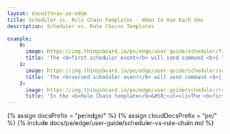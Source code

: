 ```yaml
---
layout: docwithnav-pe-edge
title: Scheduler vs. Rule Chain Templates - When to Use Each One
description: Scheduler vs. Rule Chains Templates

example:
    0:
      image: https://img.thingsboard.io/pe/edge/user-guide/scheduler/first-event.webp
      title: 'The <b>first scheduler event</b> will send command <b>{ “action”&#58; “stop_pump” }</b> to stop the pump every night at 7 PM. Select <b>Send RPC Request to Device</b> as the <b>Event type</b>.'
    1:
      image: https://img.thingsboard.io/pe/edge/user-guide/scheduler/second-event.webp
      title: 'The <b>second scheduler event</b> will send command <b>{ "action"&#58; "check_pump_status" }</b> to check the pump status every night at 7&#58;10 PM. Enter <b>"Custom"</b> as the <b>Event type</b> and <b>"Other"</b> as the <b>Message type</b>.'
    2:
      image: https://img.thingsboard.io/pe/edge/user-guide/scheduler/rule-chain-template.webp
      title: 'In the <b>Rule Chain template</b>&#58;<ul><li>The <b>first scheduler event</b> (turn off pump) enters the rule chain as <b>RPC Request to Device</b>. It comes into <b>Message Type Switch</b>, routed via the <b>"RPC Request to Device"</b> link to the <b>"rpc call request"</b> node.</li><li>The <b>second scheduler event</b> (check pump status) enters the rule chain as a custom message. The <b>"check pump status"</b> script confirms that the message is the <b>second scheduler event</b>. Then, the <b>"originator telemetry"</b> node fetches <b>pumpStatus</b>. The <b>"check pump status script"</b> checks if it&#39;s still <b>"ON"</b>. If it is, the rule chain template triggers the <b>alarm</b>.</li></ul>'
---
```



{% assign docsPrefix = "pe/edge/" %}
{% assign cloudDocsPrefix = "pe/" %}
{% include docs/pe/edge/user-guide/scheduler-vs-rule-chain.md %}